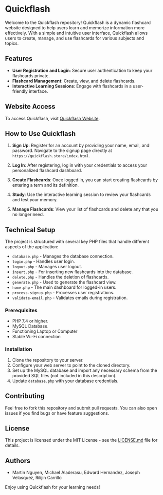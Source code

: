 # Quickflash

Welcome to the Quickflash repository! Quickflash is a dynamic flashcard website designed to help users learn and memorize information more effectively. With a simple and intuitive user interface, Quickflash allows users to create, manage, and use flashcards for various subjects and topics.

## Features

- **User Registration and Login**: Secure user authentication to keep your flashcards private.
- **Flashcard Management**: Create, view, and delete flashcards.
- **Interactive Learning Sessions**: Engage with flashcards in a user-friendly interface.

## Website Access

To access Quickflash, visit [Quickflash Website](https://quickflash.store).

## How to Use Quickflash

1. **Sign Up**: Register for an account by providing your name, email, and password. Navigate to the signup page directly at `https://quickflash.store/index.html`.

2. **Log In**: After registering, log in with your credentials to access your personalized flashcard dashboard.

3. **Create Flashcards**: Once logged in, you can start creating flashcards by entering a term and its definition.

4. **Study**: Use the interactive learning session to review your flashcards and test your memory.

5. **Manage Flashcards**: View your list of flashcards and delete any that you no longer need.

## Technical Setup

The project is structured with several key PHP files that handle different aspects of the application:
- `database.php` - Manages the database connection.
- `login.php` - Handles user login.
- `logout.php` - Manages user logout.
- `insert.php` - For inserting new flashcards into the database.
- `delete.php` - Handles the deletion of flashcards.
- `generate.php` - Used to generate the flashcard view.
- `home.php` - The main dashboard for logged-in users.
- `process-signup.php` - Processes user registrations.
- `validate-email.php` - Validates emails during registration.

### Prerequisites

- PHP 7.4 or higher.
- MySQL Database.
- Functioning Laptop or Computer
- Stable Wi-Fi connection

### Installation

1. Clone the repository to your server.
2. Configure your web server to point to the cloned directory.
3. Set up the MySQL database and import any necessary schema from the provided SQL files (not included in this description).
4. Update `database.php` with your database credentials.

## Contributing

Feel free to fork this repository and submit pull requests. You can also open issues if you find bugs or have feature suggestions.

## License

This project is licensed under the MIT License - see the [LICENSE.md](LICENSE.md) file for details.

## Authors

- Martin Nguyen, Michael Aladerasu, Edward Hernandez, Joseph Velasquez, Rilijin Carrillo

Enjoy using Quickflash for your learning needs!
